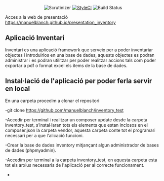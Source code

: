<p align="center">
<img src="https://scrutinizer-ci.com/g/manuelblanch/inventory_test/badges/quality-score.png?b=master" alt="Scrutinizer"></a>
<a href="https://styleci.io/repos/74695706"><img src="https://styleci.io/repos/74695706/shield?branch=master" alt="StyleCI"></a>
<img src="https://travis-ci.org/manuelblanch/inventory_test.svg?branch=master" alt="Build Status"></a>


</p>

Acces a la web de presentació https://manuelblanch.github.io/presentation_inventory

## Aplicació Inventari

Inventari es una aplicació framework que serveix per a poder inventariar objectes i introduirlos en una base de dades, aquests objectes es podran administrar i es podran utilitzar per poder realitzar accions tals com poder exportar a pdf o format excel els items de la base de dades.

## Instal·lació de l'aplicació per poder ferla servir en local

En una carpeta procedim a clonar el repositori

-git clone https://github.com/manuelblanch/inventory_test

-Accedir per terminal i realitzar un composer update desde la carpeta inventory_test, s’instal·laran tots els elements que estan inclosos en el composer.json la carpeta vendor, aquesta carpeta conte tot el programari necessari per a que l'alicació funcioni.

-Crear la base de dades inventory mitjançant algun administrador de bases de dades (phpmyadmin).

-Accedim per terminal a la carpeta inventory_test, en aquesta carpeta esta tot els arxius necessaris de l'aplicació per al correcte funcionament.

-
